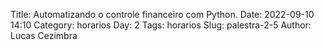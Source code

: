 Title: Automatizando o controle financeiro com Python.
Date: 2022-09-10 14:10
Category: horarios
Day: 2
Tags: horarios
Slug: palestra-2-5
Author: Lucas Cezimbra
